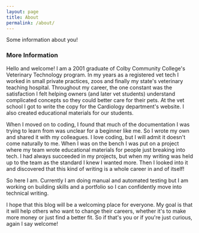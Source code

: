 ```yaml
---
layout: page
title: About
permalink: /about/
---
```


Some information about you!

### More Information

Hello and welcome! I am a 2001 graduate of Colby Community College's Veterinary Technology program. In my years as a registered vet tech I worked in small private practices, zoos and finally my state's veterinary teaching hospital. Throughout my career, the one constant was the satisfaction I felt helping owners (and later vet students) understand complicated concepts so they could better care for their pets. At the vet school I got to write the copy for the Cardiology department's website. I also created educational materials for our students. 

When I moved on to coding, I found that much of the documentation I was trying to learn from was unclear for a beginner like me. So I wrote my own and shared it with my colleagues. I love coding, but I will admit it doesn't come naturally to me. When I was on the bench I was put on a project where my team wrote educational materials for people just breaking into tech. I had always succeeded in my projects, but when my writing was held up to the team as the standard I knew I wanted more. Then I looked into it and discovered that this kind of writing is a whole career in and of itself!

So here I am. Currently I am doing manual and automated testing but I am working on building skills and a portfolio so I can confidently move into technical writing. 

I hope that this blog will be a welcoming place for everyone. My goal is that it will help others who want to change their careers, whether it's to make more money or just find a better fit. So if that's you or if you're just curious, again I say welcome!

